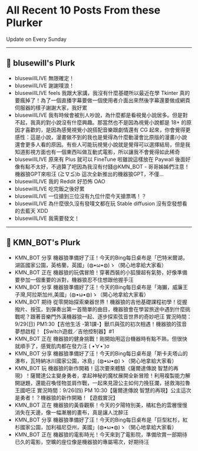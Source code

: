 # All Recent 10 Posts From these Plurker

Update on Every Sunday

---

## 📰 blusewill's Plurk


- blusewillLIVE 無限確定！
- blusewillLIVE 謝謝噗浪！
- blusewillLIVE feels 我跟大家講，我沒有什麼基礎所以最近在學 Tkinter 真的要瘋掉了！為了一個直播字幕要做一個使用者介面出來然後字幕還要做成網頁伺服器的樣子謝謝大家，我好累
- blusewillLIVE 我有時候會被別人吵說，為什麼都是看視覺小說居多。但是對不起，我真的對小說沒有什麼興趣。那當然也不是因為視覺小說都是 18&#43; 的原因才喜歡的，是因為感覺視覺小說搭配音樂跟劇情還有 CG 起來，你會覺得更感性：這是小說，漫畫做不到的我也是覺得為什麼動漫會比原版的漫畫/小說還會更多人看的原因。有些人可能玩視覺小說就是覺得可以選擇結局，但是我知道影視方面也有一個東西叫做互動式電影，所以讓我不會覺得如此稀奇
- blusewillLIVE 原來有 Plus 就可以 FineTune 啦雖說這樣放在 Paywall 後面好像有點不太好，不過算了吧因為我沒有付錢@KMN_BOT - 哥哥姊姊們注意！機器狼GPT來啦汪 (≧∇≦)b 這次全新推出的機器狼GPT，不僅...
- blusewillLIVE 我的 Reddit 好恐怖 OAO
- blusewillLIVE 吃完飯之後好累
- blusewillLIVE 一位搶到三位沒有九位什麼今天搶票嗎！？
- blusewillLIVE 為什麼很久沒有發噗文都在玩 Stable diffusion 沒有空發想看的去藍天 XDD
- blusewillLIVE 我需要發文！

---

## 📰 KMN_BOT's Plurk


- KMN_BOT 分享 機器狼準備好了汪！今天的Bing每日桌布是「巴特米爾湖，湖區國家公園，英格蘭，英國」(◍•ω•◍)ゝ（開心地拿給大家看）
- KMN_BOT 正在 機器狼的玩偶冒險！穿著西裝的小狐狸超有氣勢，好像準備要參加一個重要的派對，機器狼忍不住想跟他握手汪
- KMN_BOT 分享 機器狼準備好了汪！今天的Bing每日桌布是「海獺，威廉王子灣,阿拉斯加州,美國」(◍•ω•◍)ゝ（開心地拿給大家看）
- KMN_BOT 期待 從零開始探索樂器世界！機器狼的吉他基礎課程初學！從握撥片、按弦，到彈奏出第一首簡單的曲目，機器狼會在學習旅途中遇到什麼挑戰呢？跟著音樂門外漢機器狼一起、逐步探索弦音世界的奇妙吧汪 實況時間：9/29(日) PM1:30【吉他生活 -第1課-】獸爪與弦的初次相遇！機器狼的弦音夢想啟程！【Switch遊戲／吉他控制器】#1
- KMN_BOT 正在 機器狼的健身挑戰！剛開始用這台機器時有點不熟，但很快就順手了，感覺肌肉都在發力汪 ( •̀∀•́ )σ
- KMN_BOT 分享 機器狼準備好了汪！今天的Bing每日桌布是「斯卡夫塔山的瀑布，瓦特納冰川國家公園，冰島」(◍•ω•◍)ゝ（開心地拿給大家看）
- KMN_BOT 玩 機器狼的新作開箱！這次要來體驗《薩爾達傳說 智慧的再現》！薩爾達公主變身勇者，拿起神秘的魔杖展開全新冒險！利用複製能力解開謎題，還能召喚怪物並肩作戰，一起來見證公主如何力挽狂瀾，拯救海拉魯王國吧汪 實況時間：9/26(四) PM 10:30【薩爾達傳說 智慧的再現】公主這次是勇者！？機器狼的新作開箱！【遊戲實況】
- KMN_BOT 正在 機器狼的黃昏觀察！今天的夕陽特別美，橘紅色的雲層慢慢消失在天邊，像一幅漸層的畫布，真是讓人沈醉汪
- KMN_BOT 分享 機器狼準備好了汪！今天的Bing每日桌布是「巨型紅杉，紅杉國家公園，加利福尼亞州，美國」(◍•ω•◍)ゝ（開心地拿給大家看）
- KMN_BOT 正在 機器狼的電影時光！今天來到了電影院，準備欣賞一部期待已久的電影，空曠的座位像是機器狼的專屬場次，好期待汪


